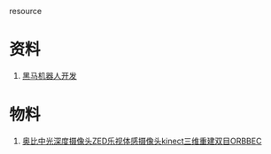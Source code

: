 resource

# 资料

1. [黑马机器人开发](http://www.itheima.org/)

# 物料 

1. [奥比中光深度摄像头ZED乐视体感摄像头kinect三维重建双目ORBBEC](https://item.taobao.com/item.htm?spm=a230r.1.14.16.35356b5ed2FXKa&id=597588634543&ns=1&abbucket=16#detail)
